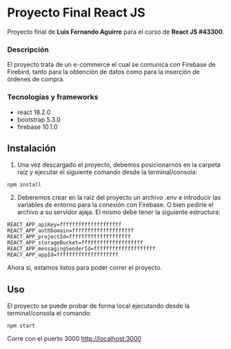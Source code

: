 # Proyecto Final React JS

Proyecto final de **Luis Fernando Aguirre** para el curso de **React JS #43300**.

### Descripción
El proyecto trata de un e-commerce el cual se comunica con Firebase de Firebird, tanto para la obtención de datos como para la inserción de órdenes de compra.

### Tecnologías y frameworks
- react 18.2.0
- bootstrap 5.3.0
- firebase 10.1.0

## Instalación
1. Una vez descargado el proyecto, debemos posicionarnos en la carpeta raíz y ejecutar el siguiente comando desde la terminal/consola:
```
npm install
```

2. Deberemos crear en la raíz del proyecto un archivo .env e introducir las variables de entorno para la conexión con Firebase. O bien pedirle el archivo a su servidor ajaja. El mismo debe tener la siguiente estructura:
```
REACT_APP_apiKey=ffffffffffffffffffff
REACT_APP_authDomain=ffffffffffffffffffff
REACT_APP_projectId=ffffffffffffffffffff
REACT_APP_storageBucket=ffffffffffffffffffff
REACT_APP_messagingSenderId=ffffffffffffffffffff
REACT_APP_appId=ffffffffffffffffffff
```

Ahora sí, estamos listos para poder correr el proyecto.

## Uso
El proyecto se puede probar de forma local ejecutando desde la terminal/consola el comando:
```
npm start
```

Corre con el puerto 3000
[http://localhost:3000](http://localhost:3000)
